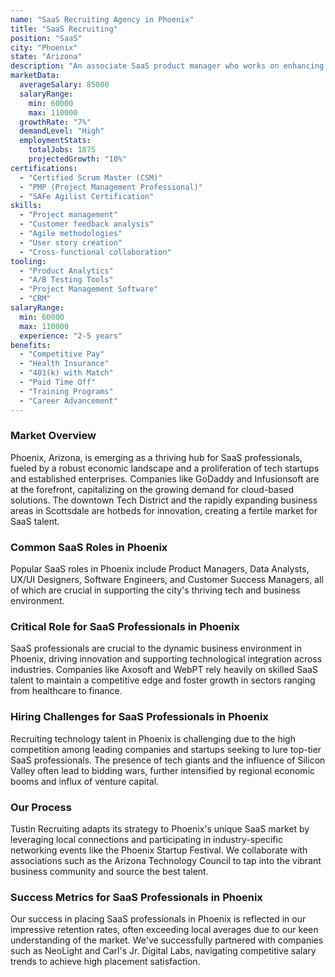 ```yaml
---
name: "SaaS Recruiting Agency in Phoenix"
title: "SaaS Recruiting"
position: "SaaS"
city: "Phoenix"
state: "Arizona"
description: "An associate SaaS product manager who works on enhancing product features based on customer feedback."
marketData:
  averageSalary: 85000
  salaryRange:
    min: 60000
    max: 110000
  growthRate: "7%"
  demandLevel: "High"
  employmentStats:
    totalJobs: 1875
    projectedGrowth: "10%"
certifications:
  - "Certified Scrum Master (CSM)"
  - "PMP (Project Management Professional)"
  - "SAFe Agilist Certification"
skills:
  - "Project management"
  - "Customer feedback analysis"
  - "Agile methodologies"
  - "User story creation"
  - "Cross-functional collaboration"
tooling:
  - "Product Analytics"
  - "A/B Testing Tools"
  - "Project Management Software"
  - "CRM"
salaryRange:
  min: 60000
  max: 110000
  experience: "2-5 years"
benefits:
  - "Competitive Pay"
  - "Health Insurance"
  - "401(k) with Match"
  - "Paid Time Off"
  - "Training Programs"
  - "Career Advancement"
---
```


### Market Overview
Phoenix, Arizona, is emerging as a thriving hub for SaaS professionals, fueled by a robust economic landscape and a proliferation of tech startups and established enterprises. Companies like GoDaddy and Infusionsoft are at the forefront, capitalizing on the growing demand for cloud-based solutions. The downtown Tech District and the rapidly expanding business areas in Scottsdale are hotbeds for innovation, creating a fertile market for SaaS talent.
### Common SaaS Roles in Phoenix
Popular SaaS roles in Phoenix include Product Managers, Data Analysts, UX/UI Designers, Software Engineers, and Customer Success Managers, all of which are crucial in supporting the city's thriving tech and business environment.

### Critical Role for SaaS Professionals in Phoenix
SaaS professionals are crucial to the dynamic business environment in Phoenix, driving innovation and supporting technological integration across industries. Companies like Axosoft and WebPT rely heavily on skilled SaaS talent to maintain a competitive edge and foster growth in sectors ranging from healthcare to finance.

### Hiring Challenges for SaaS Professionals in Phoenix
Recruiting technology talent in Phoenix is challenging due to the high competition among leading companies and startups seeking to lure top-tier SaaS professionals. The presence of tech giants and the influence of Silicon Valley often lead to bidding wars, further intensified by regional economic booms and influx of venture capital.

### Our Process
Tustin Recruiting adapts its strategy to Phoenix's unique SaaS market by leveraging local connections and participating in industry-specific networking events like the Phoenix Startup Festival. We collaborate with associations such as the Arizona Technology Council to tap into the vibrant business community and source the best talent.

### Success Metrics for SaaS Professionals in Phoenix
Our success in placing SaaS professionals in Phoenix is reflected in our impressive retention rates, often exceeding local averages due to our keen understanding of the market. We've successfully partnered with companies such as NeoLight and Carl's Jr. Digital Labs, navigating competitive salary trends to achieve high placement satisfaction.
